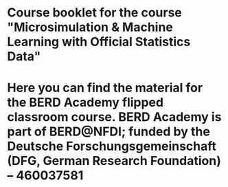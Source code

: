 # Course booklet for the course "Microsimulation & Machine Learning with Official Statistics Data"
# Here you can find the material for the BERD Academy flipped classroom course. BERD Academy is part of BERD@NFDI; funded by the Deutsche Forschungsgemeinschaft (DFG, German Research Foundation) – 460037581
